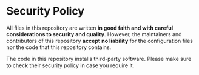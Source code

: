 # Security Policy

All files in this repository are written **in good faith and with careful considerations to security and quality**. However, the maintainers and contributors of this repository **accept no liability** for the configuration files nor the code that this repository contains.

The code in this repository installs third-party software. Please make sure to check their security policy in case you require it.
